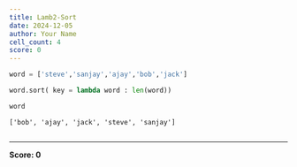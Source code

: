 ```yaml
---
title: Lamb2-Sort
date: 2024-12-05
author: Your Name
cell_count: 4
score: 0
---
```


```python
word = ['steve','sanjay','ajay','bob','jack']
```


```python
word.sort( key = lambda word : len(word))
```


```python
word
```




    ['bob', 'ajay', 'jack', 'steve', 'sanjay']




```python

```


---
**Score: 0**
